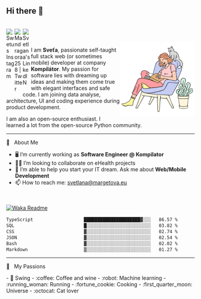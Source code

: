 ## Hi there 👋

<br />

<a href="https://www.instagram.com/swetus/" target="new">
  <img align="left" alt="Swetus Instagram" width="22px" src="https://raw.githubusercontent.com/hussainweb/hussainweb/main/icons/instagram.png" />
</a>
<a href="https://twitter.com/Mandragora258" target="new">
  <img align="left" alt="Mandragora258 | Twitter" width="22px" src="https://raw.githubusercontent.com/peterthehan/peterthehan/master/assets/twitter.svg" />
</a>
<a href="https://www.linkedin.com/in/msvetlana/" target="new">
  <img align="left" alt="Svetlana's LinkedIN" width="22px" src="https://raw.githubusercontent.com/peterthehan/peterthehan/master/assets/linkedin.svg" />
</a>
<br /><br />

 <img src="https://github.com/SvetlanaM/SvetlanaM/blob/master/my-cat.svg" align="right" height="200" />

I am **Sveťa**, passionate self-taught full stack web (or sometimes mobile) developer at company **Kompilátor**. My passion for software lies with dreaming up ideas and making them come true with elegant interfaces and safe code. I am joining data analyse, architecture, UI and coding experience during product development.

I am also an open-source enthusiast. I learned a lot from the open-source Python community.
  

---

🧡 &nbsp;&nbsp;About Me

- :desktop_computer: I’m currently working as **Software Engineer @ Kompilator**
- :woman_health_worker: I’m looking to collaborate on eHealth projects
- :hugs: I’m able to help you start your IT dream. Ask me about **Web/Mobile Development**
- 📫  How to reach me: svetlana@margetova.eu

<br />

[![Waka Readme](https://github.com/SvetlanaM/SvetlanaM/actions/workflows/wakatime.yml/badge.svg)](https://github.com/SvetlanaM/SvetlanaM/actions/workflows/wakatime.yml)

<!--START_SECTION:waka-->

```text
TypeScript                   █████████████████████▓░░░   86.57 %
SQL                          █░░░░░░░░░░░░░░░░░░░░░░░░   03.82 %
CSS                          ▓░░░░░░░░░░░░░░░░░░░░░░░░   02.74 %
JSON                         ▓░░░░░░░░░░░░░░░░░░░░░░░░   02.54 %
Bash                         ▓░░░░░░░░░░░░░░░░░░░░░░░░   02.02 %
Markdown                     ▒░░░░░░░░░░░░░░░░░░░░░░░░   01.27 %
```

<!--END_SECTION:waka-->

---

🧡 &nbsp;&nbsp;My Passions
<section style="float: left;">
- 💃 Swing
- :coffee: Coffee and wine
- :robot: Machine learning
- :running_woman: Running
- :fortune_cookie: Cooking
- :first_quarter_moon: Universe
- :octocat: Cat lover
</section>
 



